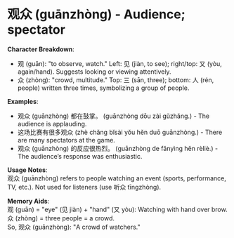 # **观众 (guānzhòng) - Audience; spectator**

**Character Breakdown**:  
- 观 (guān): "to observe, watch." Left: 见 (jiàn, to see); right/top: 又 (yòu, again/hand). Suggests looking or viewing attentively.  
- 众 (zhòng): "crowd, multitude." Top: 三 (sān, three); bottom: 人 (rén, people) written three times, symbolizing a group of people.

**Examples**:  
- 观众 (guānzhòng) 都在鼓掌。 (guānzhòng dōu zài gǔzhǎng.) - The audience is applauding.  
- 这场比赛有很多观众 (zhè chǎng bǐsài yǒu hěn duō guānzhòng.) - There are many spectators at the game.  
- 观众 (guānzhòng) 的反应很热烈。 (guānzhòng de fǎnyìng hěn rèliè.) - The audience’s response was enthusiastic.

**Usage Notes**:  
观众 (guānzhòng) refers to people watching an event (sports, performance, TV, etc.). Not used for listeners (use 听众 tīngzhòng).

**Memory Aids**:  
观 (guān) = "eye" (见 jiàn) + "hand" (又 yòu): Watching with hand over brow.  
众 (zhòng) = three people = a crowd.  
So, 观众 (guānzhòng): "A crowd of watchers."
